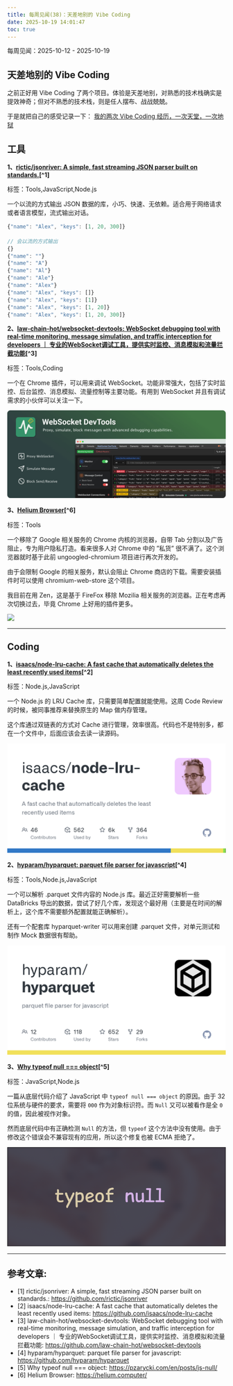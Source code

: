 ```yaml
---
title: 每周见闻(38)：天差地别的 Vibe Coding
date: 2025-10-19 14:01:47
toc: true
---
```


每周见闻：2025-10-12 - 2025-10-19

## 天差地别的 Vibe Coding

之前正好用 Vibe Coding 了两个项目。体验是天差地别，对熟悉的技术栈确实是提效神奇；但对不熟悉的技术栈，则是任人摆布、战战兢兢。

于是就把自己的感受记录一下：
[我的两次 Vibe Coding 经历，一次天堂，一次地狱](https://konata9.github.io/article/f0ltn2jl/)

## 工具
**1、[rictic/jsonriver: A simple, fast streaming JSON parser built on standards.](https://github.com/rictic/jsonriver)[^1]**

标签：Tools,JavaScript,Node.js

一个以流的方式输出 JSON 数据的库，小巧、快速、无依赖。适合用于网络请求或者语言模型，流式输出对话。

```javascript
{"name": "Alex", "keys": [1, 20, 300]}

// 会以流的方式输出
{}
{"name": ""}
{"name": "A"}
{"name": "Al"}
{"name": "Ale"}
{"name": "Alex"}
{"name": "Alex", "keys": []}
{"name": "Alex", "keys": [1]}
{"name": "Alex", "keys": [1, 20]}
{"name": "Alex", "keys": [1, 20, 300]}
```

**2、[law-chain-hot/websocket-devtools: WebSocket debugging tool with real-time monitoring, message simulation, and traffic interception for developers ｜ 专业的WebSocket调试工具，提供实时监控、消息模拟和流量拦截功能](https://github.com/law-chain-hot/websocket-devtools)[^3]**

标签：Tools,Coding

一个在 Chrome 插件，可以用来调试 WebSocket。功能非常强大，包括了实时监控、后台监控、消息模拟、流量控制等主要功能。有用到 WebSocket 并且有调试需求的小伙伴可以关注一下。

![](https://raw.githubusercontent.com/Konata9/pic-base/main/pics/202510191404063.png)

**3、[Helium Browser](https://helium.computer/)[^6]**

标签：Tools

一个移除了 Google 相关服务的 Chrome 内核的浏览器，自带 Tab 分割以及广告阻止，专为用户隐私打造。看来很多人对 Chrome 中的 ”私货” 很不满了。这个浏览器就时基于此前 ungoogled-chromium 项目进行再次开发的。

由于会限制 Google 的相关服务，默认会阻止 Chrome 商店的下载。需要安装插件时可以使用 chromium-web-store 这个项目。

我目前在用 Zen，这是基于 FireFox 移除 Mozilia 相关服务的浏览器。正在考虑再次切换过去，毕竟 Chrome 上好用的插件更多。

![](https://helium.computer/embed.png)

----

## Coding
**1、[isaacs/node-lru-cache: A fast cache that automatically deletes the least recently used items](https://github.com/isaacs/node-lru-cache)[^2]**

标签：Node.js,JavaScript

一个 Node.js 的 LRU Cache 库，只需要简单配置就能使用。这周 Code Review 的时候，被同事推荐来替换原生的 Map 做内存管理。

这个库通过双链表的方式对 Cache 进行管理，效率很高。代码也不是特别多，都在一个文件中，后面应该会去读一读源码。

![](https://raw.githubusercontent.com/Konata9/pic-base/main/pics/202510191405183.png)

**2、[hyparam/hyparquet: parquet file parser for javascript](https://github.com/hyparam/hyparquet)[^4]**

标签：Tools,Node.js,JavaScript

一个可以解析 .parquet 文件内容的 Node.js 库。最近正好需要解析一些 DataBricks 导出的数据，尝试了好几个库，发现这个最好用（主要是在时间的解析上，这个库不需要额外配置就能正确解析）。

还有一个配套库 hyparquet-writer 可以用来创建 .parquet 文件，对单元测试和制作 Mock 数据很有帮助。

![](https://raw.githubusercontent.com/Konata9/pic-base/main/pics/202510191406906.png)

**3、[Why typeof null === object](https://pzarycki.com/en/posts/js-null/)[^5]**

标签：JavaScript,Node.js

一篇从底层代码介绍了 JavaScript 中 `typeof null === object` 的原因。由于 32 位系统与硬件的要求，需要将 `000` 作为对象标识符。而 `Null` 又可以被看作是全 `0` 的值，因此被视作对象。

然而底层代码中有正确检测 `Null` 的方法，但 `typeof` 这个方法中没有使用。由于修改这个错误会不兼容现有的应用，所以这个修复也被 ECMA 拒绝了。

![](https://raw.githubusercontent.com/Konata9/pic-base/main/pics/202510191407445.png)

----

## 参考文章:
- [1] rictic/jsonriver: A simple, fast streaming JSON parser built on standards.: https://github.com/rictic/jsonriver
- [2] isaacs/node-lru-cache: A fast cache that automatically deletes the least recently used items: https://github.com/isaacs/node-lru-cache
- [3] law-chain-hot/websocket-devtools: WebSocket debugging tool with real-time monitoring, message simulation, and traffic interception for developers ｜ 专业的WebSocket调试工具，提供实时监控、消息模拟和流量拦截功能: https://github.com/law-chain-hot/websocket-devtools
- [4] hyparam/hyparquet: parquet file parser for javascript: https://github.com/hyparam/hyparquet
- [5] Why typeof null === object: https://pzarycki.com/en/posts/js-null/
- [6] Helium Browser: https://helium.computer/